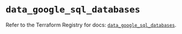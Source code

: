 # `data_google_sql_databases`

Refer to the Terraform Registry for docs: [`data_google_sql_databases`](https://registry.terraform.io/providers/hashicorp/google/5.19.0/docs/data-sources/sql_databases).
